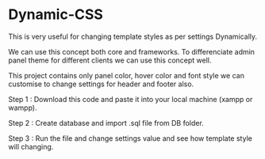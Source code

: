 # Dynamic-CSS
This is very useful for changing template styles as per settings Dynamically.

We can use this concept both core and frameworks. To differenciate admin panel theme for different clients we can use this concept well.

This project contains only panel color, hover color and font style we can customise to change settings for header and footer also. 

Step 1 : Download this code and paste it into your local machine (xampp or wampp).

Step 2 : Create database and import .sql file from DB folder.

Step 3 : Run the file and change settings value and see how template style will changing.
